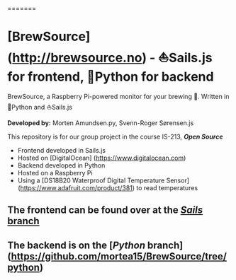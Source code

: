 =======
# [BrewSource] (http://brewsource.no) - :sailboat:Sails.js for frontend, :snake:Python for backend

BrewSource, a Raspberry Pi-powered monitor for your brewing :beers:. Written in :snake:Python and :sailboat:Sails.js

**Developed by:** Morten Amundsen.py, Svenn-Roger Sørensen.js

This repository is for our group project in the course IS-213, **_Open Source_**

- Frontend developed in Sails.js
- Hosted on [DigitalOcean] (https://www.digitalocean.com)
- Backend developed in Python
- Hosted on a Raspberry Pi
- Using a [DS18B20 Waterproof Digital Temperature Sensor] (https://www.adafruit.com/product/381) to read temperatures

## The frontend can be found over at the [_Sails_ branch](https://github.com/mortea15/BrewSource/tree/sails)
## The backend is on the [_Python_ branch] (https://github.com/mortea15/BrewSource/tree/python)
